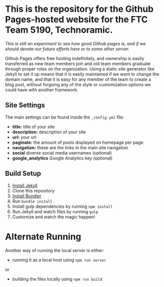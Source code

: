 # This is the repository for the Github Pages-hosted website for the FTC Team 5190, Technoramic.

*This is still an experiment to see how good Github pages is, and if we should devote our future efforts here or to some other server.*

Github Pages offers free hosting indefinitely, and ownership is easily transferred as new team members join and old team members graduate through proper roles on the organization. Using a static site generator like Jekyll to set it up means that it is easily maintained if we want to change the domain name, and that it is easy for any member of the team to create a blog post, without forgoing any of the style or customization options we could have with another framework.

## Site Settings

The main settings can be found inside the `_config.yml` file:

- **title:** title of your site
- **description:** description of your site
- **url:** your url
- **paginate:** the amount of posts displayed on homepage per page
- **navigation:** these are the links in the main site navigation
- **social** diverse social media usernames (optional)
- **google_analytics** Google Analytics key (optional)

## Build Setup

1. [Install Jekyll](http://jekyllrb.com)
2. Clone this repository
3. [Install Bundler](http://bundler.io/)
4. Run `bundle install`
5. Install gulp dependencies by running `npm install`
6. Run Jekyll and watch files by running `gulp`
7. Customize and watch the magic happen!

# Alternate Running
Another way of running the local server is either:
- running it as a local host using `npm run server`

or

- building the files locally using `npm run build`